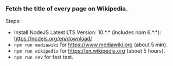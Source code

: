 ### Fetch the title of every page on Wikipedia.

Steps:
- Install NodeJS Latest LTS Version: 10.\*.* (includes npm 6.\*.*): https://nodejs.org/en/download/
- `npm run mediawiki` for https://www.mediawiki.org (about 5 min).
- `npm run wikipedia` for https://en.wikipedia.org (about 5 hours).
- `npm run dev` for fast test.
